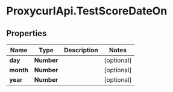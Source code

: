 # ProxycurlApi.TestScoreDateOn

## Properties

Name | Type | Description | Notes
------------ | ------------- | ------------- | -------------
**day** | **Number** |  | [optional] 
**month** | **Number** |  | [optional] 
**year** | **Number** |  | [optional] 


